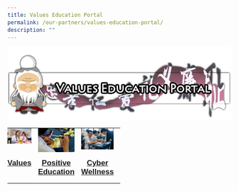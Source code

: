 ```yaml
---
title: Values Education Portal
permalink: /our-partners/values-education-portal/
description: ""
---
```

![values_logo3.png](/images/valueslogo3.png)  
  

<table style="margin-top: auto; margin-right: 0px !important; margin-bottom: auto; margin-left: auto; outline: 0px; padding: 0px; box-sizing: border-box; border-collapse: collapse; clear: both; border: 0px !important; table-layout: fixed; width: 700px; height: auto !important; color: rgb(0, 0, 0); font-family: Raleway, sans-serif; font-size: 17px; font-style: normal; font-variant-ligatures: normal; font-variant-caps: normal; font-weight: 400; letter-spacing: normal; orphans: 2; text-transform: none; white-space: normal; widows: 2; word-spacing: 0px; -webkit-text-stroke-width: 0px; text-decoration-thickness: initial; text-decoration-style: initial; text-decoration-color: initial; text-align: center;" class="ive_eobj_center ives_tab_kosong"><tbody style="margin: 0px; outline: 0px; padding: 0px; box-sizing: border-box;"><tr style="margin: 0px; outline: 0px; padding: 0px; box-sizing: border-box;"><td style="margin: 0px; outline: 0px; padding: 0px 15px 15px 0px; box-sizing: border-box; vertical-align: top; width: 60px;"><img style="margin: 0px 10px 0px 0px; outline: 0px; padding: 0px; box-sizing: border-box; float: left; cursor: pointer; max-width: 100%; height: auto !important;" class="ive_eobj_left ive_clickable" alt="00_Main01.jpg" src="/images/00_Main01.jpg"></td><td style="margin: 0px; outline: 0px; padding: 0px 15px 15px 0px; box-sizing: border-box; vertical-align: top; width: 60px;"><img style="margin: 0px 10px 0px 0px; outline: 0px; padding: 0px; box-sizing: border-box; float: left; cursor: pointer; max-width: 100%; height: auto !important;" class="ive_eobj_left ive_clickable" alt="00_Main02.jpg" src="/images/00_Main02.jpg"><br style="margin: 0px; outline: 0px; padding: 0px; box-sizing: border-box;"></td><td style="margin: 0px; outline: 0px; padding: 0px 15px 15px 0px; box-sizing: border-box; vertical-align: top; width: 60px;"><img style="margin: 0px 10px 0px 0px; outline: 0px; padding: 0px; box-sizing: border-box; float: left; cursor: pointer; max-width: 100%; height: auto !important;" class="ive_eobj_left ive_clickable" alt="00_Main03.jpg" src="/images/00_Main03.jpg"></td></tr><tr style="margin: 0px; outline: 0px; padding: 0px; box-sizing: border-box;"><td style="margin: 0px; outline: 0px; padding: 0px 15px 15px 0px; box-sizing: border-box; vertical-align: top; text-align: center; width: 60px;"><b style="margin: 0px; outline: 0px; padding: 0px; box-sizing: border-box;"><a style="margin: 0px; outline: 0px; padding: 0px; box-sizing: border-box; cursor: pointer;" target="" href="https://nanhuahigh.moe.edu.sg/our-partners/values-education-portal/values">Values</a></b></td><td style="margin: 0px; outline: 0px; padding: 0px 15px 15px 0px; box-sizing: border-box; vertical-align: top; text-align: center; width: 60px;"><b style="margin: 0px; outline: 0px; padding: 0px; box-sizing: border-box;"><a style="margin: 0px; outline: 0px; padding: 0px; box-sizing: border-box; cursor: pointer;" target="" href="https://nanhuahigh.moe.edu.sg/our-partners/values-education-portal/positive-education">Positive Education</a></b></td><td style="margin: 0px; outline: 0px; padding: 0px 15px 15px 0px; box-sizing: border-box; vertical-align: top; text-align: center; width: 60px;"><b style="margin: 0px; outline: 0px; padding: 0px; box-sizing: border-box;"><a style="margin: 0px; outline: 0px; padding: 0px; box-sizing: border-box; cursor: pointer;" target="" href="https://nanhuahigh.moe.edu.sg/our-partners/values-education-portal/cyber-wellness">Cyber Wellness</a></b></td></tr></tbody></table>
